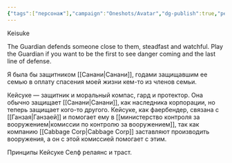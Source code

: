 ```yaml
---
{"tags":["персонаж"],"campaign":"Oneshots/Avatar","dg-publish":true,"permalink":"/kejsuke/","dgPassFrontmatter":true}
---
```



Keisuke

The Guardian defends someone close to them, steadfast and watchful. Play the Guardian if you want to be the first to see danger coming and the last line of defense.

Я была бы защитником [[Санани\|Санани]], годами защищавшим ее семью в оплату спасения моей жизни кем-то из членов семьи.

Кейсуке — защитник и моральный компас, гард и протектор. Она обычно защищает [[Санани\|Санани]], как наследника корпорации, но теперь защищает кого-то другого. Кейсуке, как фаербендер, связана с [[Ганзая\|Ганзаей]] и помогает ему в [[министерство контроля за вооружением\|комиссии по контролю за вооружением]], так как компанию [[Cabbage Corp\|Cabbage Corp]] заставляют производить вооружения, а он с этой комиссией помогает с этим.

Принципы Кейсуке Селф релаянс и траст.